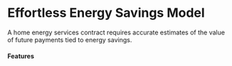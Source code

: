 # Effortless Energy Savings Model

A home energy services contract requires accurate estimates of the value of future payments tied to energy savings.

#### Features 

